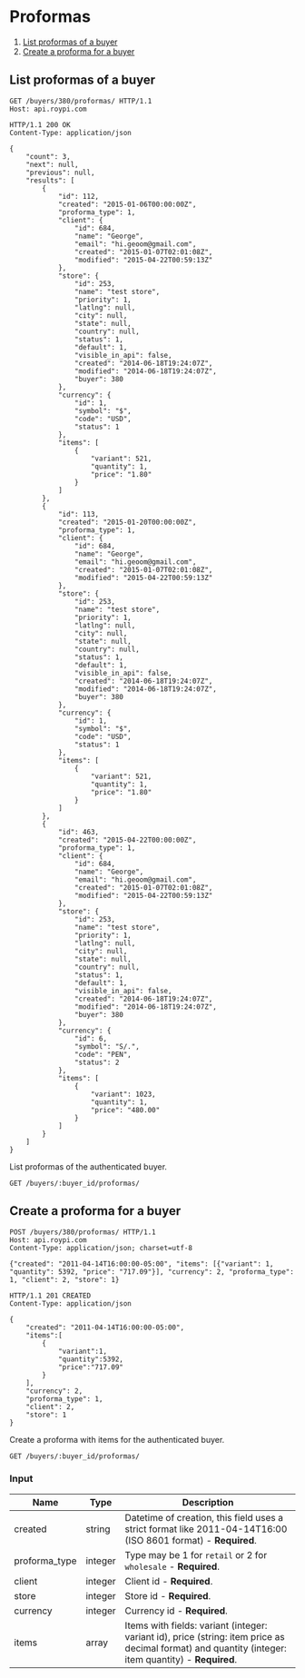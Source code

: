 # Proformas

 1. [List proformas of a buyer](#list-proformas-of-a-buyer)
 2. [Create a proforma for a buyer](#create-a-proforma-for-a-buyer)




## List proformas of a buyer

```http
GET /buyers/380/proformas/ HTTP/1.1
Host: api.roypi.com
```
```http
HTTP/1.1 200 OK
Content-Type: application/json

{
    "count": 3,
    "next": null,
    "previous": null,
    "results": [
        {
            "id": 112,
            "created": "2015-01-06T00:00:00Z",
            "proforma_type": 1,
            "client": {
                "id": 684,
                "name": "George",
                "email": "hi.geoom@gmail.com",
                "created": "2015-01-07T02:01:08Z",
                "modified": "2015-04-22T00:59:13Z"
            },
            "store": {
                "id": 253,
                "name": "test store",
                "priority": 1,
                "latlng": null,
                "city": null,
                "state": null,
                "country": null,
                "status": 1,
                "default": 1,
                "visible_in_api": false,
                "created": "2014-06-18T19:24:07Z",
                "modified": "2014-06-18T19:24:07Z",
                "buyer": 380
            },
            "currency": {
                "id": 1,
                "symbol": "$",
                "code": "USD",
                "status": 1
            },
            "items": [
                {
                    "variant": 521,
                    "quantity": 1,
                    "price": "1.80"
                }
            ]
        },
        {
            "id": 113,
            "created": "2015-01-20T00:00:00Z",
            "proforma_type": 1,
            "client": {
                "id": 684,
                "name": "George",
                "email": "hi.geoom@gmail.com",
                "created": "2015-01-07T02:01:08Z",
                "modified": "2015-04-22T00:59:13Z"
            },
            "store": {
                "id": 253,
                "name": "test store",
                "priority": 1,
                "latlng": null,
                "city": null,
                "state": null,
                "country": null,
                "status": 1,
                "default": 1,
                "visible_in_api": false,
                "created": "2014-06-18T19:24:07Z",
                "modified": "2014-06-18T19:24:07Z",
                "buyer": 380
            },
            "currency": {
                "id": 1,
                "symbol": "$",
                "code": "USD",
                "status": 1
            },
            "items": [
                {
                    "variant": 521,
                    "quantity": 1,
                    "price": "1.80"
                }
            ]
        },
        {
            "id": 463,
            "created": "2015-04-22T00:00:00Z",
            "proforma_type": 1,
            "client": {
                "id": 684,
                "name": "George",
                "email": "hi.geoom@gmail.com",
                "created": "2015-01-07T02:01:08Z",
                "modified": "2015-04-22T00:59:13Z"
            },
            "store": {
                "id": 253,
                "name": "test store",
                "priority": 1,
                "latlng": null,
                "city": null,
                "state": null,
                "country": null,
                "status": 1,
                "default": 1,
                "visible_in_api": false,
                "created": "2014-06-18T19:24:07Z",
                "modified": "2014-06-18T19:24:07Z",
                "buyer": 380
            },
            "currency": {
                "id": 6,
                "symbol": "S/.",
                "code": "PEN",
                "status": 2
            },
            "items": [
                {
                    "variant": 1023,
                    "quantity": 1,
                    "price": "480.00"
                }
            ]
        }
    ]
}
```

List proformas of the authenticated buyer.

`GET /buyers/:buyer_id/proformas/`




## Create a proforma for a buyer

```http
POST /buyers/380/proformas/ HTTP/1.1
Host: api.roypi.com
Content-Type: application/json; charset=utf-8

{"created": "2011-04-14T16:00:00-05:00", "items": [{"variant": 1, "quantity": 5392, "price": "717.09"}], "currency": 2, "proforma_type": 1, "client": 2, "store": 1}
```
```http
HTTP/1.1 201 CREATED
Content-Type: application/json

{
    "created": "2011-04-14T16:00:00-05:00",
    "items":[
        {
            "variant":1,
            "quantity":5392,
            "price":"717.09"
        }
    ],
    "currency": 2,
    "proforma_type": 1,
    "client": 2,
    "store": 1
}
```

Create a proforma with items for the authenticated buyer.

`GET /buyers/:buyer_id/proformas/`

### Input

Name | Type | Description
---- | ---- | -----------
created | string | Datetime of creation, this field uses a strict format like 2011-04-14T16:00 (ISO 8601 format) - **Required**.
proforma_type | integer | Type may be 1 for `retail` or 2 for `wholesale` - **Required**.
client | integer | Client id - **Required**.
store | integer | Store id - **Required**.
currency | integer | Currency id - **Required**.
items | array | Items with fields: variant (integer: variant id), price (string: item price as decimal format) and quantity (integer: item quantity) - **Required**.

